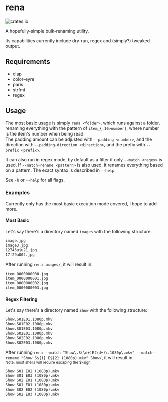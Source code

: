 # rena

![crates.io](https://img.shields.io/crates/v/rena)

A hopefully-simple bulk-renaming utility.

Its capabilities currently include dry-run, regex and (simply?) tweaked output.

## Requirements

- clap
- color-eyre
- paris
- strfmt
- regex

## Usage

The most basic usage is simply `rena <folder>`, which runs against a folder, renaming everything with the pattern of `item_{:10>number}`, where number is the item's number when being read.  
The padding amount can be adjusted with `--padding <number>`, and the direction with `--padding-direction <direction>`, and the prefix with `--prefix <prefix>`.

It can also run in regex mode, by default as a filter if only `--match <regex>` is used. If `--match-rename <pattern>` is also used, it renames everything based on a pattern. The exact syntax is described in `--help`.

See `-h` or `--help` for all flags.

### Examples

Currently only has the most basic execution mode covered, I hope to add more.

#### Most Basic

Let's say there's a directory named `images` with the following structure:

```md
image.jpg
image3.jpg
12746uju21.jpg
17f29a002.jpg
```

After running `rena images/`, it will result in:

```md
item_0000000000.jpg
item_0000000001.jpg
item_0000000002.jpg
item_0000000003.jpg
```

#### Regex Filtering

Let's say there's a directory named `Show` with the following structure:

```md
Show.S01E01.1080p.mkv
Show.S01E02.1080p.mkv
Show.S01E03.1080p.mkv
Show.S02E01.1080p.mkv
Show.S02E02.1080p.mkv
Show.S02E03.1080p.mkv
```

After running `rena --match "Show\.S(\d+)E(\d+)\.1080p\.mkv" --match-rename "Show S${1} E${2} (1080p).mkv" Show/`, it will result in:  
<sub>Note: most shells will require escaping the $-sign</sub>

```md
Show S01 E02 (1080p).mkv
Show S01 E03 (1080p).mkv
Show S02 E01 (1080p).mkv
Show S01 E01 (1080p).mkv
Show S02 E02 (1080p).mkv
Show S02 E03 (1080p).mkv
```

